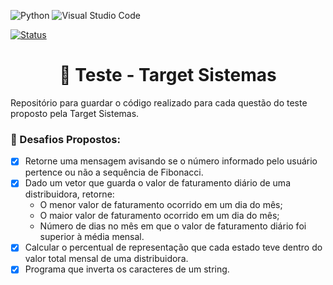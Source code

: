 ![Python](https://img.shields.io/badge/python-3670A0?style=for-the-badge&logo=python&logoColor=ffdd54) ![Visual Studio Code](https://img.shields.io/badge/Visual%20Studio%20Code-0078d7.svg?style=for-the-badge&logo=visual-studio-code&logoColor=white)

[![Status](https://img.shields.io/badge/Status-Concluído-blue)]()

<h1 align="center">📑 Teste - Target Sistemas</h1>

Repositório para guardar o código realizado para cada questão do teste proposto pela Target Sistemas.

<h3>🎯 Desafios Propostos:</h3>

- [X] Retorne uma mensagem avisando se o número informado pelo usuário pertence ou não a sequência de Fibonacci.
- [X] Dado um vetor que guarda o valor de faturamento diário de uma distribuidora, retorne:
  - O menor valor de faturamento ocorrido em um dia do mês;
  - O maior valor de faturamento ocorrido em um dia do mês;
  - Número de dias no mês em que o valor de faturamento diário foi superior à média mensal.
- [X] Calcular o percentual de representação que cada estado teve dentro do valor total mensal de uma distribuidora.
- [X] Programa que inverta os caracteres de um string.
